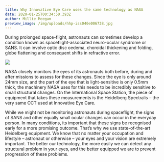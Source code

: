 ```yaml
---
title: Why Innovative Eye Care uses the same technology as NASA
date: 2020-01-25T00:34:50.393Z
author: Millie Meegan
preview_image: /img/uploads/hhp-iss040e006738.jpg
---
```

During prolonged space-flight, astronauts can sometimes develop a condition known as spaceflight-associated neuro-ocular syndrome or SANS. It can involve optic disc oedema, choroidal thickening and folding, globe flattening and consequent shifts in refractive error.

![](/img/uploads/hhp-iss040e006738.jpg)

NASA closely monitors the eyes of its astronauts both before, during and after missions to assess for these changes. Since the eye is only around 24mm size, and the part of the eye that is light-sensitive is only 0.5mm thick, the machinery NASA uses for this needs to be incredibly sensitive to small structural changes. On the International Space Station, the piece of equipment that takes these measurements is the Heidelberg Spectralis – the very same OCT used at Innovative Eye Care.

While we might not be monitoring astronauts during spaceflight, the signs of SANS and other equally small ocular changes can occur in the everyday person. In many conditions, its important that these signs be recognised early for a more promising outcome. That’s why we use state-of-the-art Heidelberg equipment. We know that no matter your occupation and lifestyle – astronaut or otherwise – your eyes and your vision are extremely important. The better our technology, the more easily we can detect any structural problem in your eyes, and the better equipped we are to prevent progression of these problems.
